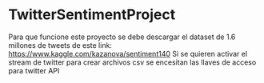 # TwitterSentimentProject
Para que funcione este proyecto se debe descargar el dataset de 1.6 millones de tweets de este link: https://www.kaggle.com/kazanova/sentiment140
Si se quieren activar el stream de twitter para crear archivos csv se encesitan las llaves de acceso para twitter API
